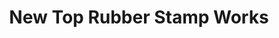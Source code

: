 ---
title: "New Top Rubber Stamp Works"
url: /accra/new-top-rubber-stamp-works/
shop: office supplies
---